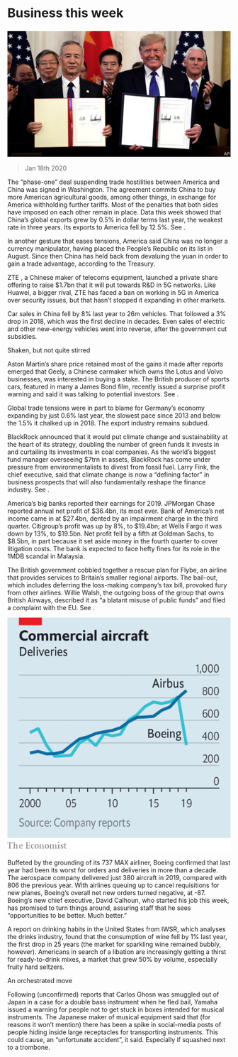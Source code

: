 ###### 

# Business this week 

#####  

![image](images/20200118_WWP501.jpg) 

> Jan 18th 2020 

The “phase-one” deal suspending trade hostilities between America and China was signed in Washington. The agreement commits China to buy more American agricultural goods, among other things, in exchange for America withholding further tariffs. Most of the penalties that both sides have imposed on each other remain in place. Data this week showed that China’s global exports grew by 0.5% in dollar terms last year, the weakest rate in three years. Its exports to America fell by 12.5%. See .


In another gesture that eases tensions, America said China was no longer a currency manipulator, having placed the People’s Republic on its list in August. Since then China has held back from devaluing the yuan in order to gain a trade advantage, according to the Treasury.

ZTE , a Chinese maker of telecoms equipment, launched a private share offering to raise $1.7bn that it will put towards R&amp;D in 5G networks. Like Huawei, a bigger rival, ZTE has faced a ban on working in 5G in America over security issues, but that hasn’t stopped it expanding in other markets.

Car sales in China fell by 8% last year to 26m vehicles. That followed a 3% drop in 2018, which was the first decline in decades. Even sales of electric and other new-energy vehicles went into reverse, after the government cut subsidies.

Shaken, but not quite stirred

Aston Martin’s share price retained most of the gains it made after reports emerged that Geely, a Chinese carmaker which owns the Lotus and Volvo businesses, was interested in buying a stake. The British producer of sports cars, featured in many a James Bond film, recently issued a surprise profit warning and said it was talking to potential investors. See .

Global trade tensions were in part to blame for Germany’s economy expanding by just 0.6% last year, the slowest pace since 2013 and below the 1.5% it chalked up in 2018. The export industry remains subdued.

BlackRock announced that it would put climate change and sustainability at the heart of its strategy, doubling the number of green funds it invests in and curtailing its investments in coal companies. As the world’s biggest fund manager overseeing $7trn in assets, BlackRock has come under pressure from environmentalists to divest from fossil fuel. Larry Fink, the chief executive, said that climate change is now a “defining factor” in business prospects that will also fundamentally reshape the finance industry. See .

America’s big banks reported their earnings for 2019. JPMorgan Chase reported annual net profit of $36.4bn, its most ever. Bank of America’s net income came in at $27.4bn, dented by an impairment charge in the third quarter. Citigroup’s profit was up by 8%, to $19.4bn; at Wells Fargo it was down by 13%, to $19.5bn. Net profit fell by a fifth at Goldman Sachs, to $8.5bn, in part because it set aside money in the fourth quarter to cover litigation costs. The bank is expected to face hefty fines for its role in the 1MDB scandal in Malaysia.

The British government cobbled together a rescue plan for Flybe, an airline that provides services to Britain’s smaller regional airports. The bail-out, which includes deferring the loss-making company’s tax bill, provoked fury from other airlines. Willie Walsh, the outgoing boss of the group that owns British Airways, described it as “a blatant misuse of public funds” and filed a complaint with the EU. See .

![image](images/20200118_WWC161.png) 


Buffeted by the grounding of its 737 MAX airliner, Boeing confirmed that last year had been its worst for orders and deliveries in more than a decade. The aerospace company delivered just 380 aircraft in 2019, compared with 806 the previous year. With airlines queuing up to cancel requisitions for new planes, Boeing’s overall net new orders turned negative, at -87. Boeing’s new chief executive, David Calhoun, who started his job this week, has promised to turn things around, assuring staff that he sees “opportunities to be better. Much better.”

A report on drinking habits in the United States from IWSR, which analyses the drinks industry, found that the consumption of wine fell by 1% last year, the first drop in 25 years (the market for sparkling wine remained bubbly, however). Americans in search of a libation are increasingly getting a thirst for ready-to-drink mixes, a market that grew 50% by volume, especially fruity hard seltzers.

An orchestrated move

Following (unconfirmed) reports that Carlos Ghosn was smuggled out of Japan in a case for a double bass instrument when he fled bail, Yamaha issued a warning for people not to get stuck in boxes intended for musical instruments. The Japanese maker of musical equipment said that (for reasons it won’t mention) there has been a spike in social-media posts of people hiding inside large receptacles for transporting instruments. This could cause, an “unfortunate accident”, it said. Especially if squashed next to a trombone.

